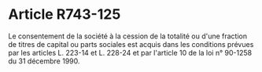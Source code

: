 # Article R743-125

Le consentement de la société à la cession de la totalité ou d'une fraction de titres de capital ou parts sociales est acquis dans les conditions prévues par les articles L. 223-14 et L. 228-24 et par l'article 10 de la loi n° 90-1258 du 31 décembre 1990.
